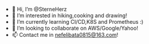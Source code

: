 - 👋 Hi, I’m @SterneHerz
- 👀 I’m interested in hiking,cooking and drawing!
- 🌱 I’m currently learning CI/CD,K8S and Prometheus :)
- 💞️ I’m looking to collaborate on AWS/Google/Yahoo!
- 📫 Contact me in nefelibata0815@163.com!

<!---
SterneHerz/SterneHerz is a ✨ special ✨ repository because its `README.md` (this file) appears on your GitHub profile.
You can click the Preview link to take a look at your changes.
--->

